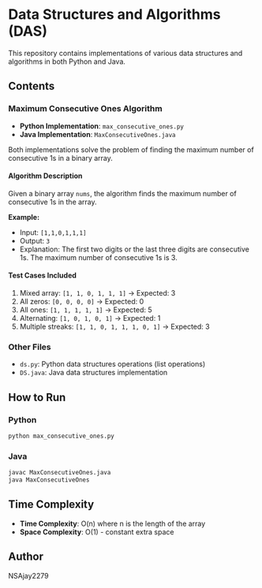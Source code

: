 # Data Structures and Algorithms (DAS)

This repository contains implementations of various data structures and algorithms in both Python and Java.

## Contents

### Maximum Consecutive Ones Algorithm
- **Python Implementation**: `max_consecutive_ones.py`
- **Java Implementation**: `MaxConsecutiveOnes.java`

Both implementations solve the problem of finding the maximum number of consecutive 1s in a binary array.

#### Algorithm Description
Given a binary array `nums`, the algorithm finds the maximum number of consecutive 1s in the array.

**Example:**
- Input: `[1,1,0,1,1,1]`
- Output: `3`
- Explanation: The first two digits or the last three digits are consecutive 1s. The maximum number of consecutive 1s is 3.

#### Test Cases Included
1. Mixed array: `[1, 1, 0, 1, 1, 1]` → Expected: 3
2. All zeros: `[0, 0, 0, 0]` → Expected: 0
3. All ones: `[1, 1, 1, 1, 1]` → Expected: 5
4. Alternating: `[1, 0, 1, 0, 1]` → Expected: 1
5. Multiple streaks: `[1, 1, 0, 1, 1, 1, 0, 1]` → Expected: 3

### Other Files
- `ds.py`: Python data structures operations (list operations)
- `DS.java`: Java data structures implementation

## How to Run

### Python
```bash
python max_consecutive_ones.py
```

### Java
```bash
javac MaxConsecutiveOnes.java
java MaxConsecutiveOnes
```

## Time Complexity
- **Time Complexity**: O(n) where n is the length of the array
- **Space Complexity**: O(1) - constant extra space

## Author
NSAjay2279
